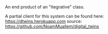 An end product of an "Itegrative" class.

A partial client for this system can be found here: https://dtwins.herokuapp.com
source: https://github.com/NoamMuallem/digital_twins 

